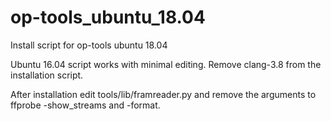 # op-tools_ubuntu_18.04
Install script for op-tools ubuntu 18.04

Ubuntu 16.04 script works with minimal editing.
Remove clang-3.8 from the installation script.

After installation edit tools/lib/framreader.py and remove the arguments to ffprobe -show_streams and -format.
